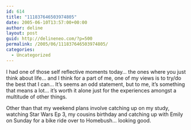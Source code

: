 ```yaml
---
id: 614
title: "111837646503974805"
date: 2005-06-10T13:57:00+00:00
author: deline
layout: post
guid: http://delineneo.com/?p=500
permalink: /2005/06/111837646503974805/
categories:
  - Uncategorized
---
```

I had one of those self reflective moments today&#8230; the ones where you just think about life&#8230; and I think for a part of me, one of my views is to try/do the best that I can&#8230; It&#8217;s seems an odd statement, but to me, it&#8217;s something that means a lot&#8230; it&#8217;s worth it alone just for the experiences amongst a multitude of other things.

Other than that my weekend plans involve catching up on my study, watching Star Wars Ep 3, my cousins birthday and catching up with Emily on Sunday for a bike ride over to Homebush&#8230; looking good.